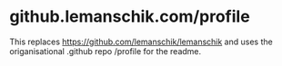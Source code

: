 # github.lemanschik.com/profile
This replaces https://github.com/lemanschik/lemanschik and uses the origanisational .github repo /profile for the readme.
